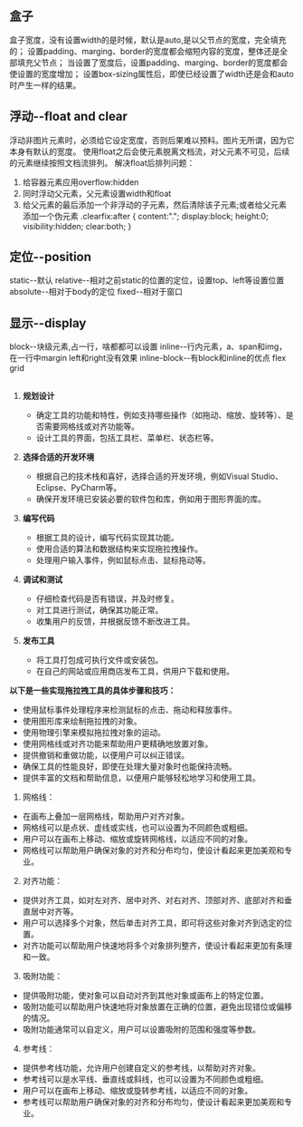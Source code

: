 ## 盒子
盒子宽度，没有设置width的是时候，默认是auto,是以父节点的宽度，完全填充的；
设置padding、marging、border的宽度都会缩短内容的宽度，整体还是全部填充父节点；
当设置了宽度后，设置padding、marging、border的宽度都会使设置的宽度增加；
设置box-sizing属性后，即使已经设置了width还是会和auto时产生一样的结果。

## 浮动--float and clear
浮动非图片元素时，必须给它设定宽度，否则后果难以预料。图片无所谓，因为它本身有默认的宽度。
使用float之后会使元素脱离文档流，对父元素不可见，后续的元素继续按照文档流排列。
解决float后排列问题：
1. 给容器元素应用overflow:hidden
2. 同时浮动父元素，父元素设置width和float
3. 给父元素的最后添加一个非浮动的子元素，然后清除该子元素;或者给父元素添加一个伪元素
   .clearfix:after {
        content:".";
        display:block;
        height:0;
        visibility:hidden;
        clear:both;
    }

## 定位--position
static--默认
relative--相对之前static的位置的定位，设置top、left等设置位置
absolute--相对于body的定位
fixed--相对于窗口

## 显示--display
block--块级元素,占一行，啥都都可以设置
inline--行内元素，a、span和img，在一行中margin left和right没有效果
inline-block--有block和inline的优点
flex
grid

##


1. **规划设计**

    - 确定工具的功能和特性，例如支持哪些操作（如拖动、缩放、旋转等）、是否需要网格线或对齐功能等。
    - 设计工具的界面，包括工具栏、菜单栏、状态栏等。

2. **选择合适的开发环境**

    - 根据自己的技术栈和喜好，选择合适的开发环境，例如Visual Studio、Eclipse、PyCharm等。
    - 确保开发环境已安装必要的软件包和库，例如用于图形界面的库。

3. **编写代码**

    - 根据工具的设计，编写代码实现其功能。
    - 使用合适的算法和数据结构来实现拖拉拽操作。
    - 处理用户输入事件，例如鼠标点击、鼠标拖动等。

4. **调试和测试**

    - 仔细检查代码是否有错误，并及时修复。
    - 对工具进行测试，确保其功能正常。
    - 收集用户的反馈，并根据反馈不断改进工具。

5. **发布工具**

    - 将工具打包成可执行文件或安装包。
    - 在自己的网站或应用商店发布工具，供用户下载和使用。


**以下是一些实现拖拉拽工具的具体步骤和技巧：**

* 使用鼠标事件处理程序来检测鼠标的点击、拖动和释放事件。
* 使用图形库来绘制拖拉拽的对象。
* 使用物理引擎来模拟拖拉拽对象的运动。
* 使用网格线或对齐功能来帮助用户更精确地放置对象。
* 提供撤销和重做功能，以便用户可以纠正错误。
* 确保工具的性能良好，即使在处理大量对象时也能保持流畅。
* 提供丰富的文档和帮助信息，以便用户能够轻松地学习和使用工具。

1. 网格线：

- 在画布上叠加一层网格线，帮助用户对齐对象。
- 网格线可以是点状、虚线或实线，也可以设置为不同颜色或粗细。
- 用户可以在画布上移动、缩放或旋转网格线，以适应不同的对象。
- 网格线可以帮助用户确保对象的对齐和分布均匀，使设计看起来更加美观和专业。

2. 对齐功能：

- 提供对齐工具，如对左对齐、居中对齐、对右对齐、顶部对齐、底部对齐和垂直居中对齐等。
- 用户可以选择多个对象，然后单击对齐工具，即可将这些对象对齐到选定的位置。
- 对齐功能可以帮助用户快速地将多个对象排列整齐，使设计看起来更加有条理和一致。

3. 吸附功能：

- 提供吸附功能，使对象可以自动对齐到其他对象或画布上的特定位置。
- 吸附功能可以帮助用户快速地将对象放置在正确的位置，避免出现错位或偏移的情况。
- 吸附功能通常可以自定义，用户可以设置吸附的范围和强度等参数。

4. 参考线：

- 提供参考线功能，允许用户创建自定义的参考线，以帮助对齐对象。
- 参考线可以是水平线、垂直线或斜线，也可以设置为不同颜色或粗细。
- 用户可以在画布上移动、缩放或旋转参考线，以适应不同的对象。
- 参考线可以帮助用户确保对象的对齐和分布均匀，使设计看起来更加美观和专业。